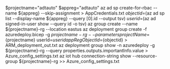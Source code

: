 $projectname="adtauto"
$appreg="adtauto"
az ad sp create-for-rbac --name ${appreg} --skip-assignment > AppCredentials.txt
$objectid=$(az ad sp list --display-name ${appreg} --query [0].id --output tsv)
$userid=$(az ad signed-in-user show --query id -o tsv)
az group create --name ${projectname}-rg --location eastus
az deployment group create -f azuredeploy.bicep -g ${projectname}-rg --parameters projectName=${projectname} userId=${userid} appRegObjectId=${objectid} > ARM_deployment_out.txt
az deployment group show -n azuredeploy -g ${projectname}-rg --query properties.outputs.importantInfo.value > Azure_config_settings.txt
az iot hub connection-string show --resource-group ${projectname}-rg >> Azure_config_settings.txt
